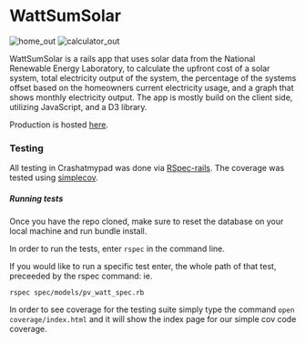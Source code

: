 # WattSumSolar

![home_out](https://cloud.githubusercontent.com/assets/8459012/15270163/bce90a9e-19d2-11e6-8ffd-c4d4d8726e30.gif)
![calculator_out](https://cloud.githubusercontent.com/assets/8459012/15270168/fe9acc52-19d2-11e6-9a4c-e1941d03117b.gif)

WattSumSolar is a rails app that uses solar data from the National Renewable Energy Laboratory, to calculate the upfront cost of a solar system, total electricity output of the system, the percentage of the systems offset based on the homeowners current electricity usage, and a graph that shows monthly electricity output. The app is mostly build on the client side, utilizing JavaScript, and a D3 library.

Production is hosted [here](http://wattsumsolar.herokuapp.com).
### Testing
All testing in Crashatmypad was done via [RSpec-rails](https://github.com/rspec/rspec-rails). The coverage was tested using [simplecov](https://github.com/colszowka/simplecov).

##### Running tests
Once you have the repo cloned, make sure to reset the database on your local machine and run bundle install.

In order to run the tests, enter `rspec` in the command line.

If you would like to run a specific test enter, the whole path of that test, preceeded by the rspec command: ie. 

```
rspec spec/models/pv_watt_spec.rb
```

In order to see coverage for the testing suite simply type the command `open coverage/index.html` and it will show the index page for our simple cov code coverage. 



